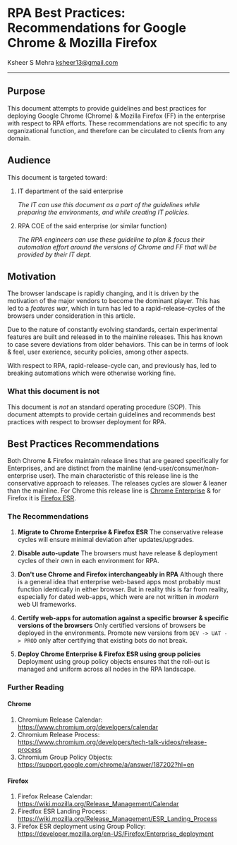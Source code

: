 # RPA Best Practices: Recommendations for Google Chrome & Mozilla Firefox

Ksheer S Mehra ksheer13@gmail.com

- - -

## Purpose


This document attempts to provide guidelines and best practices for deploying Google Chrome (Chrome) & Mozilla Firefox (FF) in the enterprise with respect to RPA efforts. These recommendations are not specific to any organizational function, and therefore can be circulated to clients from any domain.


## Audience


This document is targeted toward:


1. IT department of the said enterprise


	_The IT can use this document as a part of the guidelines while preparing the environments, and while creating IT policies._


2. RPA COE of the said enterprise (or similar function)


	_The RPA engineers can use these guideline to plan & focus their automation effort around the versions of Chrome and FF that will be provided by their IT dept._


## Motivation


The browser landscape is rapidly changing, and it is driven by the motivation of the major vendors to become the dominant player. This has led to a _features war_, which in turn has led to a rapid-release-cycles of the browsers under consideration in this article.


Due to the nature of constantly evolving standards, certain experimental features are built and released in to the mainline releases. This has known to case severe deviations from older behaviors. This can be in terms of look & feel, user exerience, security policies, among other aspects.


With respect to RPA, rapid-release-cycle can, and previously has, led to breaking automations which were otherwise working fine.


### What this document is not


This document is _not_ an standard operating procedure (SOP). This document attempts to provide certain guidelines and recommends best practices with respect to browser deployment for RPA.


## Best Practices Recommendations


Both Chrome & Firefox maintain release lines that are geared specifically for Enterprises, and are distinct from the mainline (end-user/consumer/non-enterprise user). The main characteristic of this release line is the conservative approach to releases. The releases cycles are slower & leaner than the mainline.
For Chrome this release line is [Chrome Enterprise](https://enterprise.google.com/chrome/chrome-browser/) & for Firefox it is [Firefox ESR](https://www.mozilla.org/en-US/firefox/organizations/).

### The Recommendations

1. **Migrate to Chrome Enterprise & Firefox ESR**
	The conservative release cycles will ensure minimal deviation after updates/upgrades.


1. **Disable auto-update**
	The browsers must have release & deployment cycles of their own in each environment for RPA.


1. **Don't use Chrome and Firefox interchangeably in RPA**
	Although there is a general idea that enterprise web-based apps most probably must function identically in either browser. But in reality this is far from reality, especially for dated web-apps, which were are not written in _modern_ web UI frameworks.


1. **Certify web-apps for automation against a specific browser & specific versions of the browsers**
	Only certified versions of browsers be deployed in the environments. Promote new versions from `DEV -> UAT -> PROD` only after certifying that existing bots do not break.


1. **Deploy Chrome Enterprise & Firefox ESR using group policies**
	Deployment using group policy objects ensures that the roll-out is managed and uniform across all nodes in the RPA landscape.

### Further Reading
#### Chrome
1. Chromium Release Calendar: https://www.chromium.org/developers/calendar
2. Chromium Release Process: https://www.chromium.org/developers/tech-talk-videos/release-process
2. Chromium Group Policy Objects: https://support.google.com/chrome/a/answer/187202?hl=en


#### Firefox
1. Firefox Release Calendar: https://wiki.mozilla.org/Release_Management/Calendar
1. Firedfox ESR Landing Process: https://wiki.mozilla.org/Release_Management/ESR_Landing_Process
1. Firefox ESR deployment using Group Policy: https://developer.mozilla.org/en-US/Firefox/Enterprise_deployment


[^CE]: https://enterprise.google.com/chrome/chrome-browser/
erprise_deployment

[^CE]: https://enterprise.google.com/chrome/chrome-browser/
[^ESR]: https://www.mozilla.org/en-US/firefox/organizations/
